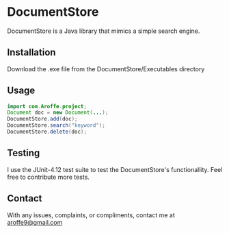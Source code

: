 # DocumentStore

DocumentStore is a Java library that mimics a simple search engine.

## Installation

Download the .exe file from the DocumentStore/Executables directory

## Usage

```java
import com.Aroffe.project;
Document doc = new Document(...);
DocumentStore.add(doc);
DocumentStore.search("keyword");
DocumentStore.delete(doc);
```

## Testing

I use the JUnit-4.12 test suite to test the DocumentStore's functionallity. Feel free to contribute more tests.

## Contact

With any issues, complaints, or compliments, contact me at aroffe9@gmail.com
